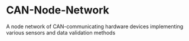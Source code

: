# CAN-Node-Network
A node network of CAN-communicating hardware devices implementing various sensors and data validation methods
